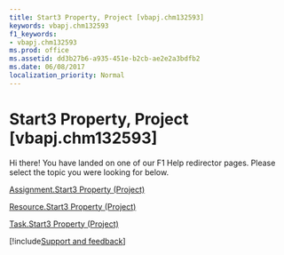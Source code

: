 ```yaml
---
title: Start3 Property, Project [vbapj.chm132593]
keywords: vbapj.chm132593
f1_keywords:
- vbapj.chm132593
ms.prod: office
ms.assetid: dd3b27b6-a935-451e-b2cb-ae2e2a3bdfb2
ms.date: 06/08/2017
localization_priority: Normal
---
```



# Start3 Property, Project [vbapj.chm132593]

Hi there! You have landed on one of our F1 Help redirector pages. Please select the topic you were looking for below.

[Assignment.Start3 Property (Project)](https://msdn.microsoft.com/library/2e9998ab-3579-12b6-d3e1-98df62a39a14%28Office.15%29.aspx)

[Resource.Start3 Property (Project)](https://msdn.microsoft.com/library/dd182000-c498-1f7f-bbb6-93dc771e816f%28Office.15%29.aspx)

[Task.Start3 Property (Project)](https://msdn.microsoft.com/library/042482f4-f70e-7bf9-f54f-e8b14d64bb98%28Office.15%29.aspx)

[!include[Support and feedback](~/includes/feedback-boilerplate.md)]